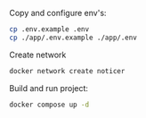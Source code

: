 Copy and configure env's:
```bash
cp .env.example .env
cp ./app/.env.example ./app/.env
```
Create network
```bash
docker network create noticer
```
Build and run project:
```bash
docker compose up -d
```
